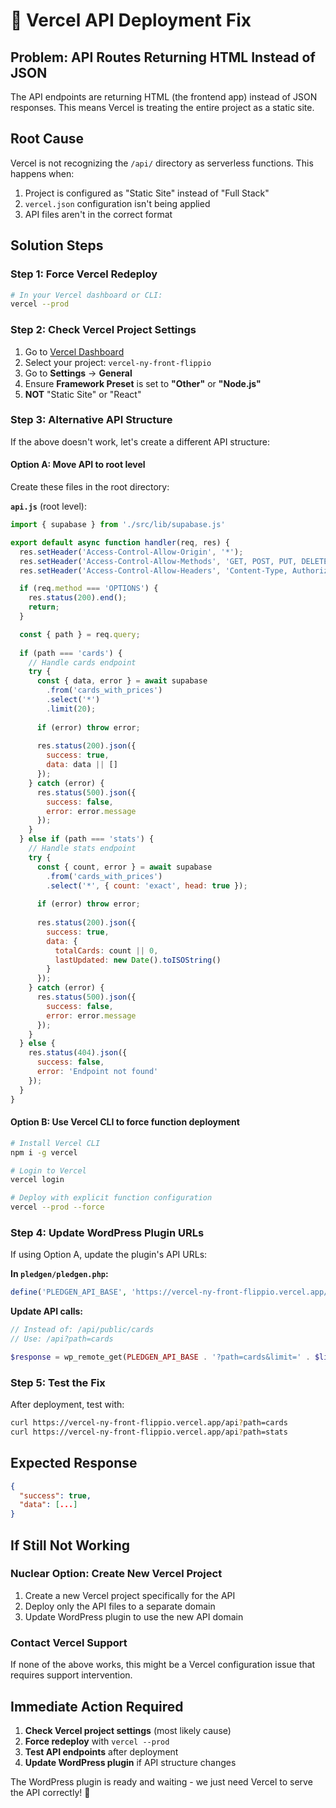 # 🚨 Vercel API Deployment Fix

## **Problem: API Routes Returning HTML Instead of JSON**

The API endpoints are returning HTML (the frontend app) instead of JSON responses. This means Vercel is treating the entire project as a static site.

## **Root Cause**
Vercel is not recognizing the `/api/` directory as serverless functions. This happens when:
1. Project is configured as "Static Site" instead of "Full Stack"
2. `vercel.json` configuration isn't being applied
3. API files aren't in the correct format

## **Solution Steps**

### **Step 1: Force Vercel Redeploy**
```bash
# In your Vercel dashboard or CLI:
vercel --prod
```

### **Step 2: Check Vercel Project Settings**
1. Go to [Vercel Dashboard](https://vercel.com/dashboard)
2. Select your project: `vercel-ny-front-flippio`
3. Go to **Settings** → **General**
4. Ensure **Framework Preset** is set to **"Other"** or **"Node.js"**
5. **NOT** "Static Site" or "React"

### **Step 3: Alternative API Structure**
If the above doesn't work, let's create a different API structure:

#### **Option A: Move API to root level**
Create these files in the root directory:

**`api.js`** (root level):
```javascript
import { supabase } from './src/lib/supabase.js'

export default async function handler(req, res) {
  res.setHeader('Access-Control-Allow-Origin', '*');
  res.setHeader('Access-Control-Allow-Methods', 'GET, POST, PUT, DELETE, OPTIONS');
  res.setHeader('Access-Control-Allow-Headers', 'Content-Type, Authorization');

  if (req.method === 'OPTIONS') {
    res.status(200).end();
    return;
  }

  const { path } = req.query;
  
  if (path === 'cards') {
    // Handle cards endpoint
    try {
      const { data, error } = await supabase
        .from('cards_with_prices')
        .select('*')
        .limit(20);
      
      if (error) throw error;
      
      res.status(200).json({
        success: true,
        data: data || []
      });
    } catch (error) {
      res.status(500).json({
        success: false,
        error: error.message
      });
    }
  } else if (path === 'stats') {
    // Handle stats endpoint
    try {
      const { count, error } = await supabase
        .from('cards_with_prices')
        .select('*', { count: 'exact', head: true });
      
      if (error) throw error;
      
      res.status(200).json({
        success: true,
        data: {
          totalCards: count || 0,
          lastUpdated: new Date().toISOString()
        }
      });
    } catch (error) {
      res.status(500).json({
        success: false,
        error: error.message
      });
    }
  } else {
    res.status(404).json({
      success: false,
      error: 'Endpoint not found'
    });
  }
}
```

#### **Option B: Use Vercel CLI to force function deployment**
```bash
# Install Vercel CLI
npm i -g vercel

# Login to Vercel
vercel login

# Deploy with explicit function configuration
vercel --prod --force
```

### **Step 4: Update WordPress Plugin URLs**
If using Option A, update the plugin's API URLs:

**In `pledgen/pledgen.php`:**
```php
define('PLEDGEN_API_BASE', 'https://vercel-ny-front-flippio.vercel.app/api');
```

**Update API calls:**
```php
// Instead of: /api/public/cards
// Use: /api?path=cards

$response = wp_remote_get(PLEDGEN_API_BASE . '?path=cards&limit=' . $limit);
```

### **Step 5: Test the Fix**
After deployment, test with:
```bash
curl https://vercel-ny-front-flippio.vercel.app/api?path=cards
curl https://vercel-ny-front-flippio.vercel.app/api?path=stats
```

## **Expected Response**
```json
{
  "success": true,
  "data": [...]
}
```

## **If Still Not Working**

### **Nuclear Option: Create New Vercel Project**
1. Create a new Vercel project specifically for the API
2. Deploy only the API files to a separate domain
3. Update WordPress plugin to use the new API domain

### **Contact Vercel Support**
If none of the above works, this might be a Vercel configuration issue that requires support intervention.

## **Immediate Action Required**
1. **Check Vercel project settings** (most likely cause)
2. **Force redeploy** with `vercel --prod`
3. **Test API endpoints** after deployment
4. **Update WordPress plugin** if API structure changes

The WordPress plugin is ready and waiting - we just need Vercel to serve the API correctly! 🎯 